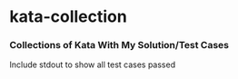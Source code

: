 # kata-collection

### Collections of Kata With My Solution/Test Cases
Include stdout to show all test cases passed
